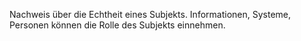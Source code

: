 Nachweis über die Echtheit eines Subjekts. Informationen, Systeme, Personen können die Rolle des Subjekts einnehmen. 